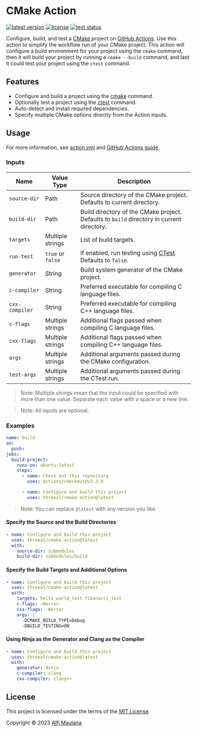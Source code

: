 # CMake Action

[![latest version](https://img.shields.io/github/v/release/threeal/cmake-action)](https://github.com/threeal/cmake-action/releases/)
[![license](https://img.shields.io/github/license/threeal/cmake-action)](./LICENSE)
[![test status](https://img.shields.io/github/actions/workflow/status/threeal/cmake-action/test.yml?label=test&branch=main)](https://github.com/threeal/cmake-action/actions/workflows/test.yml)

Configure, build, and test a [CMake](https://cmake.org/) project on [GitHub Actions](https://github.com/features/actions).
Use this action to simplify the workflow run of your CMake project.
This action will configure a build environment for your project using the `cmake` command,
  then it will build your project by running a `cmake --build` command,
  and last it could test your project using the `ctest` command.

## Features

- Configure and build a project using the [cmake](https://cmake.org/cmake/help/latest/manual/cmake.1.html) command.
- Optionally test a project using the [ctest](https://cmake.org/cmake/help/latest/manual/ctest.1.html) command.
- Auto-detect and install required dependencies.
- Specify multiple CMake options directly from the Action inputs.

## Usage

For more information, see [action.yml](./action.yml) and [GitHub Actions guide](https://docs.github.com/en/actions/learn-github-actions/understanding-github-actions).

### Inputs

| Name | Value Type | Description |
| --- | --- | --- |
| `source-dir` | Path | Source directory of the CMake project. Defaults to current directory. |
| `build-dir` | Path | Build directory of the CMake project. Defaults to `build` directory in current directory. |
| `targets` | Multiple strings | List of build targets. |
| `run-test` | `true` or `false` | If enabled, run testing using [CTest](https://cmake.org/cmake/help/latest/manual/ctest.1.html). Defaults to `false`. |
| `generator` | String | Build system generator of the CMake project. |
| `c-compiler` | String | Preferred executable for compiling C language files. |
| `cxx-compiler` | String | Preferred executable for compiling C++ language files. |
| `c-flags` | Multiple strings | Additional flags passed when compiling C language files. |
| `cxx-flags` | Multiple strings | Additional flags passed when compiling C++ language files. |
| `args` | Multiple strings | Additional arguments passed during the CMake configuration. |
| `test-args` | Multiple strings | Additional arguments passed during the CTest run. |

> Note: Multiple strings mean that the input could be specified with more than one value. Separate each value with a space or a new line.

> Note: All inputs are optional.

### Examples

```yaml
name: build
on:
  push:
jobs:
  build-project:
    runs-on: ubuntu-latest
    steps:
      - name: Check out this repository
        uses: actions/checkout@v3.3.0

      - name: Configure and build this project
        uses: threeal/cmake-action@latest
```

> Note: You can replace `@latest` with any version you like.

#### Specify the Source and the Build Directories

```yaml
- name: Configure and build this project
  uses: threeal/cmake-action@latest
  with:
    source-dir: submodules
    build-dir: submodules/build
```

#### Specify the Build Targets and Additional Options

```yaml
- name: Configure and build this project
  uses: threeal/cmake-action@latest
  with:
    targets: hello_world_test fibonacci_test
    c-flags: -Werror
    cxx-flags: -Werror
    args: |
      -DCMAKE_BUILD_TYPE=Debug
      -DBUILD_TESTING=ON
```

#### Using Ninja as the Generator and Clang as the Compiler

```yaml
- name: Configure and build this project
  uses: threeal/cmake-action@latest
  with:
    generator: Ninja
    c-compiler: clang
    cxx-compiler: clang++
```

## License

This project is licensed under the terms of the [MIT License](./LICENSE).

Copyright © 2023 [Alfi Maulana](https://github.com/threeal/)

